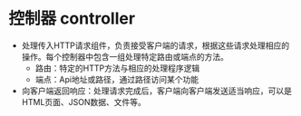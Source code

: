 # 控制器 controller
- 处理传入HTTP请求组件，负责接受客户端的请求，根据这些请求处理相应的操作。每个控制器中包含一组处理特定路由或端点的方法。
    - 路由：特定的HTTP方法与相应的处理程序逻辑
    - 端点：Api地址或路径，通过路径访问某个功能
- 向客户端返回响应：处理请求完成后，客户端向客户端发送适当响应，可以是HTML页面、JSON数据、文件等。